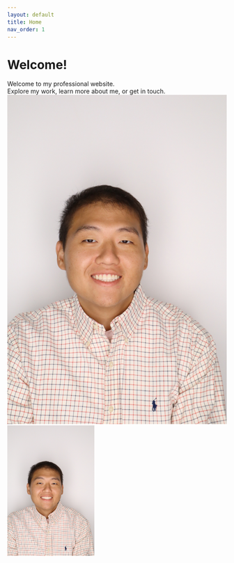 ```yaml
---
layout: default
title: Home
nav_order: 1
---
```


# Welcome!

Welcome to my professional website.  
Explore my work, learn more about me, or get in touch.
![My Photo](img/pic1.jpg)
<img src="img/pic1.jpg" alt="My Photo" width="200"/>
